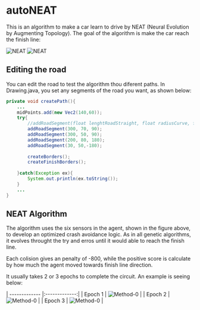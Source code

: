 # autoNEAT

This is an algorithm to make a car learn to drive by NEAT (Neural Evolution by Augmenting Topology).
The goal of the algorithm is make the car reach the finish line:

![NEAT](https://github.com/lucasbsimao/autoNEAT/blob/master/Images/project/car.png)
![NEAT](https://github.com/lucasbsimao/autoNEAT/blob/master/Images/project/car2.png)

## Editing the road

You can edit the road to test the algorithm thou diferent paths. In Drawing.java, you set any segments of the road you want, as shown below:

```java
private void createPath(){
    ...
    midPoints.add(new Vec2(140,60));
    try{
        //addRoadSegment(float lenghtRoadStraight, float radiusCurve, float curveDegree);
        addRoadSegment(300, 70, 90);
        addRoadSegment(300, 50, 90);
        addRoadSegment(200, 80, 180);
        addRoadSegment(30, 50,-180);
        
        createBorders();
        createFinishBorders();
        
    }catch(Exception ex){
        System.out.println(ex.toString());
    } 
    ...
}
```

## NEAT Algorithm

The algorithm uses the six sensors in the agent, shown in the figure above, to develop an optimized crash avoidance logic. As in all genetic algorithms, it evolves throught the try and erros until it would able to reach the finish line.

Each colision gives an penalty of -800, while the positive score is calculate by how much the agent moved towards finish line direction.

It usually takes 2 or 3 epochs to complete the circuit. An example is seeing below:

| ------------- |:-------------:|
| Epoch 1 | ![Method-0](https://github.com/lucasbsimao/autoNEAT/blob/master/Images/project/evolv-car.png) |
| Epoch 2 | ![Method-0](https://github.com/lucasbsimao/autoNEAT/blob/master/Images/project/evolv-car2.png) |
| Epoch 3 | ![Method-0](https://github.com/lucasbsimao/autoNEAT/blob/master/Images/project/evolv-car3.png) |